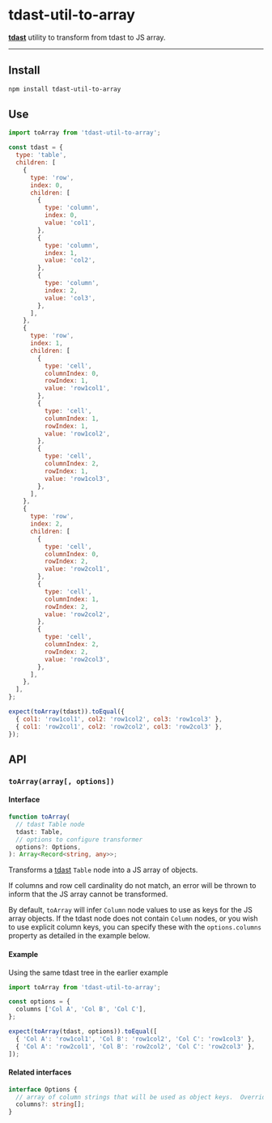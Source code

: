 # tdast-util-to-array

[**tdast**][tdast] utility to transform from tdast to JS array.

---

## Install

```sh
npm install tdast-util-to-array
```

## Use

```js
import toArray from 'tdast-util-to-array';

const tdast = {
  type: 'table',
  children: [
    {
      type: 'row',
      index: 0,
      children: [
        {
          type: 'column',
          index: 0,
          value: 'col1',
        },
        {
          type: 'column',
          index: 1,
          value: 'col2',
        },
        {
          type: 'column',
          index: 2,
          value: 'col3',
        },
      ],
    },
    {
      type: 'row',
      index: 1,
      children: [
        {
          type: 'cell',
          columnIndex: 0,
          rowIndex: 1,
          value: 'row1col1',
        },
        {
          type: 'cell',
          columnIndex: 1,
          rowIndex: 1,
          value: 'row1col2',
        },
        {
          type: 'cell',
          columnIndex: 2,
          rowIndex: 1,
          value: 'row1col3',
        },
      ],
    },
    {
      type: 'row',
      index: 2,
      children: [
        {
          type: 'cell',
          columnIndex: 0,
          rowIndex: 2,
          value: 'row2col1',
        },
        {
          type: 'cell',
          columnIndex: 1,
          rowIndex: 2,
          value: 'row2col2',
        },
        {
          type: 'cell',
          columnIndex: 2,
          rowIndex: 2,
          value: 'row2col3',
        },
      ],
    },
  ],
};

expect(toArray(tdast)).toEqual({
  { col1: 'row1col1', col2: 'row1col2', col3: 'row1col3' },
  { col1: 'row2col1', col2: 'row2col2', col3: 'row2col3' },
});
```

## API

### `toArray(array[, options])`

#### Interface
```ts
function toArray(
  // tdast Table node
  tdast: Table,
  // options to configure transformer
  options?: Options,
): Array<Record<string, any>>;
```

Transforms a [tdast][] `Table` node into a JS array of objects.

If columns and row cell cardinality do not match, an error will be thrown to inform that the JS array cannot be transformed.

By default, `toArray` will infer `Column` node values to use as keys for the JS array objects.  If the tdast node does not contain `Column` nodes, or you wish to use explicit column keys, you can specify these with the `options.columns` property as detailed in the example below.

#### Example
Using the same tdast tree in the earlier example

```js
import toArray from 'tdast-util-to-array';

const options = {
  columns ['Col A', 'Col B', 'Col C'],
};

expect(toArray(tdast, options)).toEqual([
  { 'Col A': 'row1col1', 'Col B': 'row1col2', 'Col C': 'row1col3' },
  { 'Col A': 'row2col1', 'Col B': 'row2col2', 'Col C': 'row2col3' },
]);
```

#### Related interfaces
```ts
interface Options {
  // array of column strings that will be used as object keys.  Overrides the column values detected in the tdast tree.
  columns?: string[];
}
```

<!-- Definitions -->
[tdast]: https://github.com/tdast/tdast
